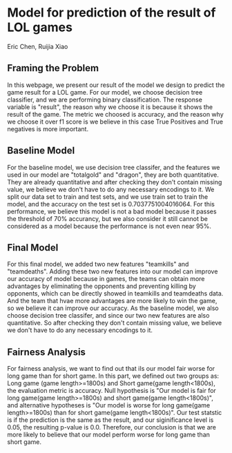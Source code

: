 # Model for prediction of the result of LOL games

Eric Chen, Ruijia Xiao

## Framing the Problem

<!--Clearly state your prediction problem and type (classification or regression). If you are building a classifier, make sure to state whether you are performing binary classification or multiclass classification. Report the response variable (i.e. the variable you are predicting) and why you chose it, the metric you are using to evaluate your model and why you chose it over other suitable metrics (e.g. accuracy vs. F1-score).-->

In this webpage, we present our result of the model we design to predict the game result for a LOL game. For our model, we choose decision tree classifier, and we are performing binary classification. The response variable is "result", the reason why we choose it is because it shows the result of the game. The metric we choosed is accuracy, and the reason why we choose it over f1 score is we believe in this case True Positives and True negatives is more important. 

## Baseline Model

<!--Describe your model and state the features in your model, including how many are quantitative, ordinal, and nominal, and how you performed any necessary encodings. Report the performance of your model and whether or not you believe your current model is “good” and why.-->

For the baseline model, we use decision tree classifer, and the features we used in our model are "totalgold" and "dragon", they are both quantitative. They are already quantitative and after checking they don't contain missing value, we believe we don't have to do any necessary encodings to it. We split our data set to train and test sets, and we use train set to train the model, and the accuracy on the test set is 0.7037751004016064. For this performance, we believe this model is not a bad model because it passes the threshold of 70% accurancy, but we also consider it still cannot be considered as a model because the performance is not even near 95%.

## Final Model

<!-- State the features you added and why they are good for the data and prediction task. Note that you can’t simply state “these features improved my accuracy”, since you’d need to choose these features and fit a model before noticing that – instead, talk about why you believe these features improved your model’s performance from the perspective of the data generating process.

Describe the modeling algorithm you chose, 

(NOT WRITTEN YET!!!) the hyperparameters that ended up performing the best, and the method you used to select hyperparameters and your overall model. Describe how your Final Model’s performance is an improvement over your Baseline Model’s performance. -->

For this final model, we added two new features "teamkills" and "teamdeaths". Adding these two new features into our model can improve our accuracy of model because in games, the teams can obtain more advantages by eliminating the opponents and preventing killing by opponents, which can be directly showed in teamkills and teamdeaths data. And the team that hvae more advantages are more likely to win the game, so we believe it can improve our accuracy. As the baseline model, we also choose decision tree classifer, and since our two new features are also quantitative. So after checking they don't contain missing value, we believe we don't have to do any necessary encodings to it.

## Fairness Analysis

<!-- Clearly state your choice of Group X and Group Y, your evaluation metric, your null and alternative hypotheses, your choice of test statistic and significance level, the resulting p-value, and your conclusion.

Optional: Embed a visualization related to your permutation test in your website.

Tip: When making writing your conclusions to the statistical tests in this project, never use language that implies an absolute conclusion; since we are performing statistical tests and not randomized controlled trials, we cannot prove that either hypothesis is 100% true or false.-->

For fairness analysis, we want to find out that iIs our model fair worse for long game than for short game. In this part, we defined out two groups as: Long game (game length>=1800s) and Short game(game length<1800s), the evaluation metric is accuracy. Null hypothesis is "Our model is fair for long game(game length>=1800s) and short game(game length<1800s)", and alternative hypotheses is "Our model is worse for long game(game length>=1800s) than for short game(game length<1800s)". Our test statstic is if the prediction is the same as the result, and our siginificance level is 0.05, the resulting p-value is 0.0. Therefore, our conclusion is that we are more likely to believe that our model perform worse for long game than short game. 